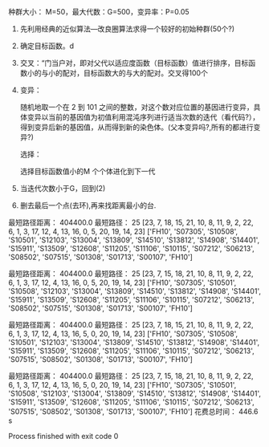 种群大小： M=50，最大代数：G=500，变异率：P=0.05

1. 先利用经典的近似算法—改良圈算法求得一个较好的初始种群(50个?)

2. 确定目标函数。d

3. 交叉：“门当户对，即对父代以适应度函数（目标函数）值进行排序，目标函数小的与小的配对，目标函数大的与大的配对。交叉得100个

4. 变异：

   随机地取一个在 2 到 101 之间的整数，对这个数对应位置的基因进行变异，具体变异以当前的基因值为初值利用混沌序列进行适当次数的迭代（看代码?），得到变异后新的基因值，从而得到新的染色体。(父本变异吗?,所有的都进行变异?)

   选择：

   选择目标函数值小的M 个个体进化到下一代

5. 当迭代次数小于G，回到(2)
6. 删去最后一个点(去环),再来找距离最小的台.

最短路径距离： 404400.0
最短路径： 25 [23, 7, 18, 15, 21, 10, 8, 11, 9, 2, 22, 6, 1, 3, 17, 12, 4, 13, 16, 0, 5, 20, 19, 14, 23]
['FH10', 'S07305', 'S10508', 'S10501', 'S12103', 'S13004', 'S13809', 'S14510', 'S13812', 'S14908', 'S14401', 'S15911', 'S13509', 'S12608', 'S11205', 'S11106', 'S10115', 'S07212', 'S06213', 'S08502', 'S07515', 'S01308', 'S01713', 'S00107', 'FH10']

最短路径距离： 404400.0
最短路径： 25 [23, 7, 15, 18, 21, 10, 8, 11, 9, 2, 22, 6, 1, 3, 17, 12, 4, 13, 16, 0, 5, 20, 19, 14, 23]
['FH10', 'S07305', 'S10501', 'S10508', 'S12103', 'S13004', 'S13809', 'S14510', 'S13812', 'S14908', 'S14401', 'S15911', 'S13509', 'S12608', 'S11205', 'S11106', 'S10115', 'S07212', 'S06213', 'S08502', 'S07515', 'S01308', 'S01713', 'S00107', 'FH10']

最短路径距离： 404400.0
最短路径： 25 [23, 7, 18, 15, 21, 10, 8, 11, 9, 2, 22, 6, 1, 3, 17, 12, 4, 13, 16, 5, 0, 20, 19, 14, 23]
['FH10', 'S07305', 'S10508', 'S10501', 'S12103', 'S13004', 'S13809', 'S14510', 'S13812', 'S14908', 'S14401', 'S15911', 'S13509', 'S12608', 'S11205', 'S11106', 'S10115', 'S07212', 'S06213', 'S07515', 'S08502', 'S01308', 'S01713', 'S00107', 'FH10']

最短路径距离： 404400.0
最短路径： 25 [23, 7, 15, 18, 21, 10, 8, 11, 9, 2, 22, 6, 1, 3, 17, 12, 4, 13, 16, 5, 0, 20, 19, 14, 23]
['FH10', 'S07305', 'S10501', 'S10508', 'S12103', 'S13004', 'S13809', 'S14510', 'S13812', 'S14908', 'S14401', 'S15911', 'S13509', 'S12608', 'S11205', 'S11106', 'S10115', 'S07212', 'S06213', 'S07515', 'S08502', 'S01308', 'S01713', 'S00107', 'FH10']
花费总时间： 446.6 s

Process finished with exit code 0
